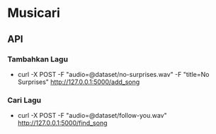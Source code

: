 # Musicari

## API

### Tambahkan Lagu
- curl -X POST -F "audio=@dataset/no-surprises.wav" -F "title=No Surprises" http://127.0.0.1:5000/add_song

### Cari Lagu
- curl -X POST -F "audio=@dataset/follow-you.wav" http://127.0.0.1:5000/find_song

